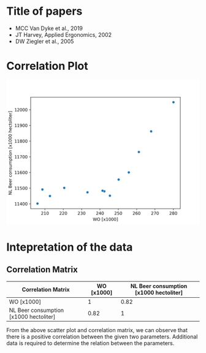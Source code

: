 # Title of papers
- MCC Van Dyke et al., 2019
- JT Harvey, Applied Ergonomics, 2002
- DW Ziegler et al., 2005

# Correlation Plot
![Alt Text](correlation_plot.png)

# Intepretation of the data
## Correlation Matrix
|Correlation Matrix|WO [x1000]|NL Beer consumption [x1000 hectoliter]|
|---|---|---|
|WO [x1000]|1|0.82|
|NL Beer consumption [x1000 hectoliter]|0.82|1|

From the above scatter plot and correlation matrix, we can observe that there is a positive correlation between the given two parameters. Additional data is required to determine the relation between the parameters.
